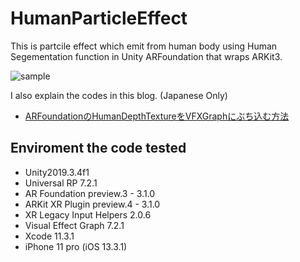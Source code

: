 # HumanParticleEffect

This is partcile effect which emit from human body using Human Segementation function in Unity ARFoundation that wraps ARKit3.

![sample](https://raw.github.com/wiki/YoHana19/HumanParticleEffect/images/sample.gif)

I also explain the codes in this blog. (Japanese Only)
- [ARFoundationのHumanDepthTextureをVFXGraphにぶち込む方法](https://qiita.com/yohanashima/items/dd3f1ea20fc783bbcd8c)

## Enviroment the code tested
- Unity2019.3.4f1
- Universal RP 7.2.1
- AR Foundation preview.3 - 3.1.0
- ARKit XR Plugin preview.4 - 3.1.0
- XR Legacy Input Helpers 2.0.6
- Visual Effect Graph 7.2.1
- Xcode 11.3.1
- iPhone 11 pro (iOS 13.3.1)
